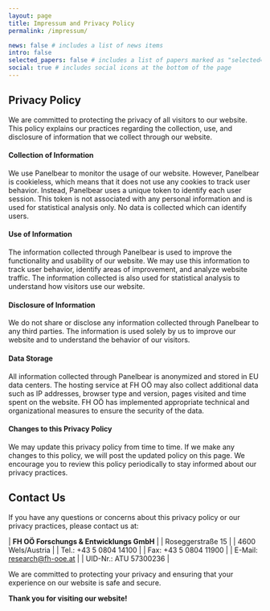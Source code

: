 ```yaml
---
layout: page
title: Impressum and Privacy Policy
permalink: /impressum/

news: false # includes a list of news items
intro: false
selected_papers: false # includes a list of papers marked as "selected={true}"
social: true # includes social icons at the bottom of the page
---
```


## Privacy Policy

We are committed to protecting the privacy of all visitors to our website. This policy explains our practices regarding the collection, use, and disclosure of information that we collect through our website.

#### Collection of Information

We use Panelbear to monitor the usage of our website. However, Panelbear is cookieless, which means that it does not use any cookies to track user behavior. Instead, Panelbear uses a unique token to identify each user session. This token is not associated with any personal information and is used for statistical analysis only. No data is collected which can identify users.

#### Use of Information

The information collected through Panelbear is used to improve the functionality and usability of our website. We may use this information to track user behavior, identify areas of improvement, and analyze website traffic. The information collected is also used for statistical analysis to understand how visitors use our website.

#### Disclosure of Information

We do not share or disclose any information collected through Panelbear to any third parties. The information is used solely by us to improve our website and to understand the behavior of our visitors.

#### Data Storage

All information collected through Panelbear is anonymized and stored in EU data centers. The hosting service at FH OÖ may also collect additional data such as IP addresses, browser type and version, pages visited and time spent on the website. FH OÖ has implemented appropriate technical and organizational measures to ensure the security of the data.

#### Changes to this Privacy Policy

We may update this privacy policy from time to time. If we make any changes to this policy, we will post the updated policy on this page. We encourage you to review this policy periodically to stay informed about our privacy practices.

## Contact Us

If you have any questions or concerns about this privacy policy or our privacy practices, please contact us at:

| **FH OÖ Forschungs & Entwicklungs GmbH** |
| Roseggerstraße 15 |
| 4600 Wels/Austria |
| Tel.: +43 5 0804 14100 |
| Fax: +43 5 0804 11900 |
| E-Mail: research@fh-ooe.at |
| UID-Nr.: ATU 57300236 |

We are committed to protecting your privacy and ensuring that your experience on our website is safe and secure.

**Thank you for visiting our website!**
